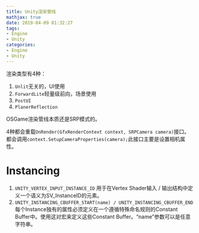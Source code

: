 ```yaml
---
title: Unity渲染管线
mathjax: true
date: 2019-04-09 01:32:27
tags:
- Engine
- Unity
categories:
- Engine
- Unity
---
```

渲染类型有4种：
1. `Unlit`无关的，UI使用
2. `ForwardLite`轻量级前向，场景使用
3. `PostUI`
4. `PlanerReflection`

OSGame渲染管线本质还是SRP模式的。

4种都会重载`OnRender(GfxRenderContext context, SRPCamera camera)`接口。
都会调用`context.SetupCameraProperties(camera);`此接口主要是设置相机属性。


# Instancing
1. `UNITY_VERTEX_INPUT_INSTANCE_ID` 用于在Vertex Shader输入 / 输出结构中定义一个语义为SV_InstanceID的元素。
2. `UNITY_INSTANCING_CBUFFER_START(name) / UNITY_INSTANCING_CBUFFER_END` 每个Instance独有的属性必须定义在一个遵循特殊命名规则的Constant Buffer中。使用这对宏来定义这些Constant Buffer。“name”参数可以是任意字符串。